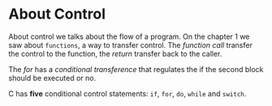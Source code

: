 # About Control
About control we talks about the flow of a program. On the chapter 1 we saw about `functions`, a way to transfer control.
The _function call_ transfer the control to the function, the _return_ transfer back to the caller.

The _for_ has a _conditional transference_ that regulates the if the second block should be executed or no.

C has **five** conditional control statements: `if`, `for`, `do`, `while` and `switch`.